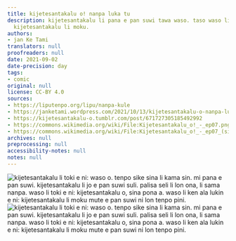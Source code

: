 ```yaml
---
title: kijetesantakalu o! nanpa luka tu
description: kijetesantakalu li pana e pan suwi tawa waso. taso waso li sona ala la
  kijetesantakalu li moku.
authors:
- jan Ke Tami
translators: null
proofreaders: null
date: 2021-09-02
date-precision: day
tags:
- comic
original: null
license: CC-BY 4.0
sources:
- https://liputenpo.org/lipu/nanpa-kule
- https://janketami.wordpress.com/2021/10/13/kijetesantakalu-o-nanpa-luka-tu/
- https://kijetesantakalu-o.tumblr.com/post/671727305185492992
- https://commons.wikimedia.org/wiki/File:Kijetesantakalu_o!_-_ep07.png
- https://commons.wikimedia.org/wiki/File:Kijetesantakalu_o!_-_ep07_(sitelen_pona).png
archives: null
preprocessing: null
accessibility-notes: null
notes: null
---
```


![kijetesantakalu li toki e ni: waso o. tenpo sike sina li kama sin. mi pana e pan suwi. kijetesantakalu li jo e pan suwi suli. palisa seli li lon ona, li sama nanpa. waso li toki e ni: kijetesantakalu o, sina pona a. waso li ken ala lukin e ni: kijetesantakalu li moku mute e pan suwi ni lon tenpo pini.](https://upload.wikimedia.org/wikipedia/commons/c/c9/Kijetesantakalu_o%21_-_ep07.png)
![kijetesantakalu li toki e ni: waso o. tenpo sike sina li kama sin. mi pana e pan suwi. kijetesantakalu li jo e pan suwi suli. palisa seli li lon ona, li sama nanpa. waso li toki e ni: kijetesantakalu o, sina pona a. waso li ken ala lukin e ni: kijetesantakalu li moku mute e pan suwi ni lon tenpo pini.](https://upload.wikimedia.org/wikipedia/commons/a/a2/Kijetesantakalu_o%21_-_ep07_%28sitelen_pona%29.png)